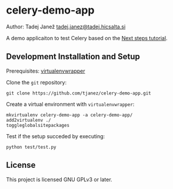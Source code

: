 celery-demo-app
===============

Author: Tadej Janež <tadej.janez@tadej.hicsalta.si>

A demo applicaiton to test Celery based on the [Next steps tutorial](http://docs.celeryproject.org/en/latest/getting-started/next-steps.html).

Development Installation and Setup
----------------------------------
Prerequisites: [virtualenvwrapper](http://virtualenvwrapper.readthedocs.org/)

Clone the `git` repository:

```
git clone https://github.com/tjanez/celery-demo-app.git
```

Create a virtual environment with `virtualenvwrapper`:

```
mkvirtualenv celery-demo-app -a celery-demo-app/
add2virtualenv ./
toggleglobalsitepackages
```

Test if the setup succeded by executing:

```
python test/test.py
```

License
-------

This project is licensed GNU GPLv3 or later.


